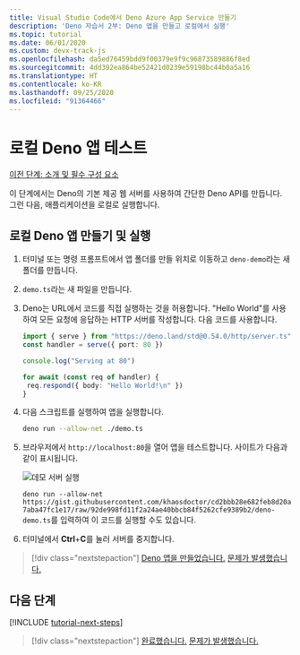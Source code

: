 ```yaml
---
title: Visual Studio Code에서 Deno Azure App Service 만들기
description: 'Deno 자습서 2부: Deno 앱을 만들고 로컬에서 실행'
ms.topic: tutorial
ms.date: 06/01/2020
ms.custom: devx-track-js
ms.openlocfilehash: da5ed76459bdd9f00379e9f9c96873589886f8ed
ms.sourcegitcommit: 4dd392ea864be52421d0239e59198bc44b0a5a16
ms.translationtype: HT
ms.contentlocale: ko-KR
ms.lasthandoff: 09/25/2020
ms.locfileid: "91364466"
---
```

# <a name="test-local-deno-apps"></a>로컬 Deno 앱 테스트

[이전 단계: 소개 및 필수 구성 요소](tutorial-visual-studio-code-azure-app-service-deno-01.md)

이 단계에서는 Deno의 기본 제공 웹 서버를 사용하여 간단한 Deno API를 만듭니다. 그런 다음, 애플리케이션을 로컬로 실행합니다.

## <a name="create-and-run-a-local-deno-app"></a>로컬 Deno 앱 만들기 및 실행

1. 터미널 또는 명령 프롬프트에서 앱 폴더를 만들 위치로 이동하고 `deno-demo`라는 새 폴더를 만듭니다.

1. `demo.ts`라는 새 파일을 만듭니다.
1. Deno는 URL에서 코드를 직접 실행하는 것을 허용합니다. "Hello World"를 사용하여 모든 요청에 응답하는 HTTP 서버를 작성합니다. 다음 코드를 사용합니다.

    ```typescript
    import { serve } from "https://deno.land/std@0.54.0/http/server.ts"
    const handler = serve({ port: 80 })

    console.log("Serving at 80")

    for await (const req of handler) {
     req.respond({ body: "Hello World!\n" })
    }
    ```

1. 다음 스크립트를 실행하여 앱을 실행합니다.

    ```bash
    deno run --allow-net ./demo.ts
    ```

1. 브라우저에서 `http://localhost:80`을 열어 앱을 테스트합니다. 사이트가 다음과 같이 표시됩니다.

    ![데모 서버 실행](media/deploy-azure/deno-hello-world.png)

    `deno run --allow-net https://gist.githubusercontent.com/khaosdoctor/cd2bbb28e682feb8d20a7aba47fc1e17/raw/92de998fd11f2a24ae40bbcb84f5262cfe9389b2/deno-demo.ts`를 입력하여 이 코드를 실행할 수도 있습니다.

1. 터미널에서 **Ctrl**+**C**를 눌러 서버를 중지합니다.

> [!div class="nextstepaction"]
> [Deno 앱을 만들었습니다.](tutorial-visual-studio-code-azure-app-service-deno-03.md) [문제가 발생했습니다.](https://www.research.net/r/PWZWZ52?tutorial=deno-deployment-azureappservice&step=create-app)

## <a name="next-steps"></a>다음 단계

[!INCLUDE [tutorial-next-steps](includes/tutorial-next-steps.md)]

> [!div class="nextstepaction"]
> [완료했습니다.](node-howto-deploy-web-app.md) [문제가 발생했습니다.](https://www.research.net/r/PWZWZ52?tutorial=deno-deployment-azureappservice&step=clean-up-resources)
